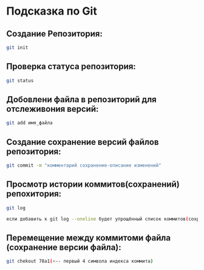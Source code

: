 # Подсказка по Git

##  Создание Репозитория:
```sh
git init
```
## Проверка статуса репозитория:
```sh
git status
```
## Добовлени файла в репозиторий для отслеживония версий:
```sh
git add имя_файла
```
## Создание сохранение версий файлов репозитория:
```sh
git commit -m "комментарий сохранение-описание изменений"
```
## Просмотр истории коммитов(сохранений) репохитория:
```sh
git log

если добавить к git log --oneline будет упрощённый список коммитов(сохранений)
```
## Перемещение между коммитоми файла (сохранение версии файла):
```sh
git chekout 78а1(<-- первый 4 символа индекса коммита)
```